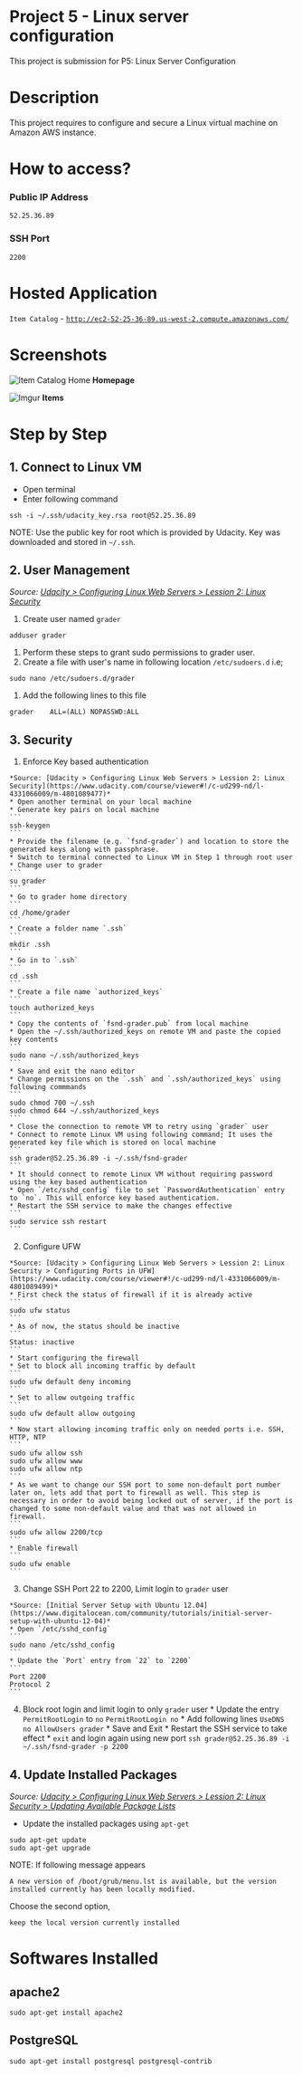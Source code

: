 # Project 5 - Linux server configuration
This project is submission for P5: Linux Server Configuration

# Description
This project requires to configure and secure a Linux virtual machine on Amazon AWS instance.

# How to access?
### Public IP Address
`52.25.36.89`
### SSH Port
`2200`

# Hosted Application
`Item Catalog` - [`http://ec2-52-25-36-89.us-west-2.compute.amazonaws.com/`][1]

# Screenshots
![Item Catalog Home](http://i.imgur.com/J8mUH2d.png)
**Homepage**

![Imgur](http://i.imgur.com/odppUxu.png)
**Items**

# Step by Step
## 1. Connect to Linux VM
  * Open terminal
  * Enter following command
  ```
  ssh -i ~/.ssh/udacity_key.rsa root@52.25.36.89
  ```
  NOTE: Use the public key for root which is provided by Udacity. Key was downloaded and stored in `~/.ssh`.

## 2. User Management
  *Source: [Udacity > Configuring Linux Web Servers > Lession 2: Linux Security](https://www.udacity.com/course/viewer#!/c-ud299-nd/l-4331066009/m-4801089468)*
1. Create user named `grader`
```
adduser grader
```
1. Perform these steps to grant sudo permissions to grader user.
  1. Create a file with user's name in following location `/etc/sudoers.d` i.e;
  ```
  sudo nano /etc/sudoers.d/grader
  ```
  1. Add the following lines to this file
  ```
  grader    ALL=(ALL) NOPASSWD:ALL
  ```

## 3. Security
  1. Enforce Key based authentication

    *Source: [Udacity > Configuring Linux Web Servers > Lession 2: Linux Security](https://www.udacity.com/course/viewer#!/c-ud299-nd/l-4331066009/m-4801089477)*
    * Open another terminal on your local machine
    * Generate key pairs on local machine
    ```
    ssh-keygen
    ```
    * Provide the filename (e.g. `fsnd-grader`) and location to store the generated keys along with passphrase.
    * Switch to terminal connected to Linux VM in Step 1 through root user
    * Change user to grader
    ```
    su grader
    ```
    * Go to grader home directory
    ```
    cd /home/grader
    ```
    * Create a folder name `.ssh`
    ```
    mkdir .ssh
    ```
    * Go in to `.ssh`
    ```
    cd .ssh
    ```
    * Create a file name `authorized_keys`
    ```
    touch authorized_keys
    ```
    * Copy the contents of `fsnd-grader.pub` from local machine
    * Open the ~/.ssh/authorized_keys on remote VM and paste the copied key contents
    ```
    sudo nano ~/.ssh/authorized_keys
    ```
    * Save and exit the nano editor
    * Change permissions on the `.ssh` and `.ssh/authorized_keys` using following commmands
    ```
    sudo chmod 700 ~/.ssh
    sudo chmod 644 ~/.ssh/authorized_keys
    ```
    * Close the connection to remote VM to retry using `grader` user
    * Connect to remote Linux VM using following command; It uses the generated key file which is stored on local machine
    ```
    ssh grader@52.25.36.89 -i ~/.ssh/fsnd-grader
    ```
    * It should connect to remote Linux VM without requiring password using the key based authentication
    * Open `/etc/sshd_config` file to set `PasswordAuthentication` entry to `no`. This will enforce key based authentication.
    * Restart the SSH service to make the changes effective
    ```
    sudo service ssh restart
    ```

  2. Configure UFW

    *Source: [Udacity > Configuring Linux Web Servers > Lession 2: Linux Security > Configuring Ports in UFW](https://www.udacity.com/course/viewer#!/c-ud299-nd/l-4331066009/m-4801089499)*
    * First check the status of firewall if it is already active
    ```
    sudo ufw status
    ```
    * As of now, the status should be inactive
    ```
    Status: inactive
    ```
    * Start configuring the firewall
    * Set to block all incoming traffic by default
    ```
    sudo ufw default deny incoming
    ```
    * Set to allow outgoing traffic
    ```
    sudo ufw default allow outgoing
    ```
    * Now start allowing incoming traffic only on needed ports i.e. SSH, HTTP, NTP
    ```
    sudo ufw allow ssh
    sudo ufw allow www
    sudo ufw allow ntp
    ```
    * As we want to change our SSH port to some non-default port number later on, lets add that port to firewall as well. This step is necessary in order to avoid being locked out of server, if the port is changed to some non-default value and that was not allowed in firewall.
    ```
    sudo ufw allow 2200/tcp
    ```
    * Enable firewall
    ```
    sudo ufw enable
    ```

  3. Change SSH Port 22 to 2200, Limit login to `grader` user

    *Source: [Initial Server Setup with Ubuntu 12.04](https://www.digitalocean.com/community/tutorials/initial-server-setup-with-ubuntu-12-04)*
    * Open `/etc/sshd_config`
    ```
    sudo nano /etc/sshd_config
    ```
    * Update the `Port` entry from `22` to `2200`
    ```
    Port 2200
    Protocol 2
    ```
  4. Block root login and limit login to only `grader` user
    * Update the entry `PermitRootLogin` to `no`
    ```
    PermitRootLogin no
    ```
    * Add following lines
    ```
    UseDNS no
    AllowUsers grader
    ```
    * Save and Exit
    * Restart the SSH service to take effect
    * `exit` and login again using new port
    ```
    ssh grader@52.25.36.89 -i ~/.ssh/fsnd-grader -p 2200
    ```

## 4. Update Installed Packages
  *Source: [Udacity > Configuring Linux Web Servers > Lession 2: Linux Security > Updating Available Package Lists](https://www.udacity.com/course/viewer#!/c-ud299-nd/l-4331066009/m-4801089452)*
  * Update the installed packages using `apt-get`
  ```
  sudo apt-get update
  sudo apt-get upgrade
  ```

  NOTE: If following message appears
  ```
  A new version of /boot/grub/menu.lst is available, but the version installed currently has been locally modified.
  ```

  Choose the second option,
  ```
  keep the local version currently installed
  ```

# Softwares Installed
## apache2
```
sudo apt-get install apache2
```
## PostgreSQL
```
sudo apt-get install postgresql postgresql-contrib
```


[1]: http://ec2-52-25-36-89.us-west-2.compute.amazonaws.com/
